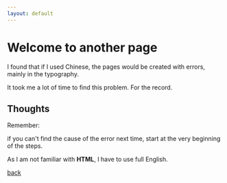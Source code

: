 ```yaml
---
layout: default
---
```


# Welcome to another page

I found that if I used Chinese, the pages would be created with errors, mainly in the typography.


It took me a lot of time to find this problem. For the record.




## Thoughts
Remember:

if you can't find the cause of the error next time, start at the very beginning of the steps.

As I am not familiar with **HTML**, I have to use full English.

[back](./)
